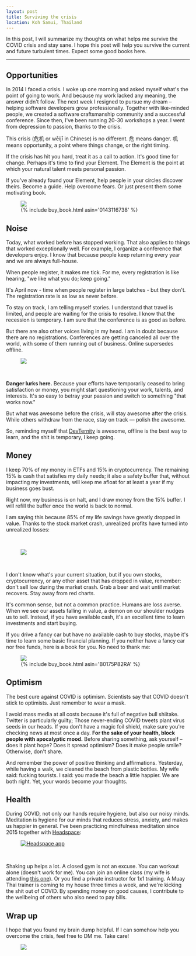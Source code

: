 ```yaml
---
layout: post
title: Surviving the crisis
location: Koh Samui, Thailand
---
```


In this post, I will summarize my thoughts on what helps me survive the COVID crisis and stay sane. I hope this post will help you survive the current and future turbulent times. Expect some good books here.

---

## Opportunities

In 2014 I faced a crisis. I woke up one morning and asked myself what's the point of going to work. And because my work lacked any meaning, the answer didn't follow. The next week I resigned to pursue my dream – helping software developers grow professionally. Together with like-minded people, we created a software craftsmanship community and a successful conference. Since then, I've been running 20-30 workshops a year. I went from depression to passion, thanks to the crisis. 

This crisis (危机 or wēijī in Chinese) is no different. 危 means danger. 机 means opportunity, a point where things change, or the right timing.

If the crisis has hit you hard, treat it as a call to action. It's good time for change. Perhaps it's time to find your Element. The Element is the point at which your natural talent meets personal passion. 

If you've already found your Element, help people in your circles discover theirs. Become a guide. Help overcome fears. Or just present them some motivating book.

<figure>
<img src="/images/element.jpg">
<figcaption>
{% include buy_book.html asin='0143116738' %}
</figcaption>
</figure>

## Noise

Today, what worked before has stopped working. That also applies to things that worked exceptionally well. For example, I organize a conference that developers enjoy. I know that because people keep returning every year and we are always full-house.

When people register, it makes me tick. For me, every registration is like hearing, "we like what you do; keep going."

It's April now - time when people register in large batches - but they don't. The registration rate is as low as never before.

To stay on track, I am telling myself stories. I understand that travel is limited, and people are waiting for the crisis to resolve. I know that the recession is temporary. I am sure that the conference is as good as before.

But there are also other voices living in my head. I am in doubt because there are no registrations. Conferences are getting canceled all over the world, with some of them running out of business. Online supersedes offline.

<figure>
<img src="/images/me_thai.jpg">
</figure>
<br>

**Danger lurks here.** Because your efforts have temporarily ceased to bring satisfaction or money, you might start questioning your work, talents, and interests. It's so easy to betray your passion and switch to something "that works now."

But what was awesome before the crisis, will stay awesome after the crisis. While others withdraw from the race, stay on track — polish the awesome.

So, reminding myself that [DevTernity](http://devternity.com/) is awesome, offline is the best way to learn, and the shit is temporary, I keep going.

## Money

I keep 70% of my money in ETFs and 15% in cryptocurrency. The remaining 15% is cash that satisfies my daily needs; it also a safety buffer that, without impacting my investments, will keep me afloat for at least a year if my business goes bust. 

Right now, my business is on halt, and I draw money from the 15% buffer. I will refill the buffer once the world is back to normal. 

I am saying this because 85% of my life savings have greatly dropped in value. Thanks to the stock market crash, unrealized profits have turned into unrealized losses:

<br>
<figure>
<img src="/images/stocks.png">
</figure>
<br>

I don't know what's your current situation, but if you own stocks, cryptocurrency, or any other asset that has dropped in value, remember: don't sell low during the market crash. Grab a beer and wait until market recovers. Stay away from red charts.

It's common sense, but not a common practice. Humans are loss averse. When we see our assets falling in value, a demon on our shoulder nudges us to sell. Instead, if you have available cash, it's an excellent time to learn investments and start buying.

If you drive a fancy car but have no available cash to buy stocks, maybe it's time to learn some basic financial planning. If you neither have a fancy car nor free funds, here is a book for you. No need to thank me:

<figure>
<img src="/images/richdad.jpg">
<figcaption>
{% include buy_book.html asin='B0175P82RA' %}
</figcaption>
</figure>

## Optimism

The best cure against COVID is optimism. Scientists say that COVID doesn't stick to optimists. Just remember to wear a mask.

I avoid mass media at all costs because it's full of negative bull shiitake. Twitter is particularly guilty; Those never-ending COVID tweets plant virus seeds in our heads. If you don't have a magic foil shield, make sure you're checking news at most once a day. **For the sake of your health, block people with apocalyptic mood.** Before sharing something, ask yourself – does it plant hope? Does it spread optimism? Does it make people smile? Otherwise, don't share.

And remember the power of positive thinking and affirmations. Yesterday, while having a walk, we cleaned the beach from plastic bottles. My wife said: fucking tourists. I said: you made the beach a little happier. We are both right. Yet, your words become your thoughts.

## Health

During COVID, not only our hands require hygiene, but also our noisy minds. Meditation is hygiene for our minds that reduces stress, anxiety, and makes us happier in general. I've been practicing mindfulness meditation since 2015 together with [Headspace](https://www.headspace.com/):

<figure>
<a href="https://www.headspace.com/" rel="nofollow"><img src="/images/headspace.jpg" alt="Headspace app"></a>
</figure>
<br>

Shaking up helps a lot. A closed gym is not an excuse. You can workout alone (doesn't work for me). You can join an online class (my wife is attending [this one](https://www.instagram.com/bukrey.fit)). Or you find a private instructor for 1x1 training. A Muay Thai trainer is coming to my house three times a week, and we're kicking the shit out of COVID. By spending money on good causes, I contribute to the wellbeing of others who also need to pay bills.

## Wrap up

I hope that you found my brain dump helpful. If I can somehow help you overcome the crisis, feel free to DM me. Take care!

<figure>
<img src="/images/dog_drive.jpg">
</figure>